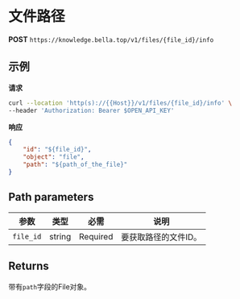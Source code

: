 # 文件路径

**POST** `https://knowledge.bella.top/v1/files/{file_id}/info`

## 示例

**请求**
```bash
curl --location 'http(s)://{{Host}}/v1/files/{file_id}/info' \
--header 'Authorization: Bearer $OPEN_API_KEY'
```

**响应**
```json
{
    "id": "${file_id}",
    "object": "file",
    "path": "${path_of_the_file}"
}
```

## Path parameters

| 参数 | 类型 | 必需 | 说明 |
|-----|------|------|------|
| `file_id` | string | Required | 要获取路径的文件ID。 |

## Returns
带有`path`字段的File对象。
